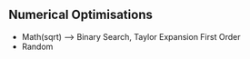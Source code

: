 ## Numerical Optimisations
   * Math(sqrt) --> Binary Search, Taylor Expansion First Order
   * Random
